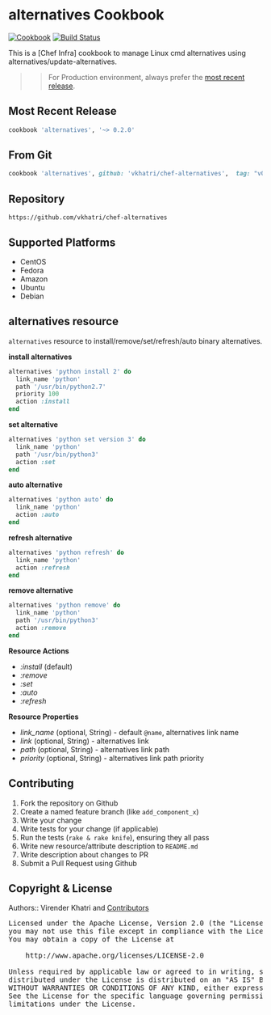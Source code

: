 # alternatives Cookbook

[![Cookbook](https://img.shields.io/github/tag/vkhatri/chef-alternatives.svg)](https://github.com/vkhatri/chef-alternatives) [![Build Status](https://travis-ci.org/vkhatri/chef-alternatives.svg?branch=master)](https://travis-ci.org/vkhatri/chef-alternatives)

This is a [Chef Infra] cookbook to manage Linux cmd alternatives using alternatives/update-alternatives.

>> For Production environment, always prefer the [most recent release](https://supermarket.chef.io/cookbooks/alternatives).

## Most Recent Release

```ruby
cookbook 'alternatives', '~> 0.2.0'
```

## From Git

```ruby
cookbook 'alternatives', github: 'vkhatri/chef-alternatives',  tag: "v0.2.0"
```

## Repository

```
https://github.com/vkhatri/chef-alternatives
```

## Supported Platforms

- CentOS
- Fedora
- Amazon
- Ubuntu
- Debian

## alternatives resource

`alternatives` resource to install/remove/set/refresh/auto binary alternatives.

**install alternatives**

```ruby
alternatives 'python install 2' do
  link_name 'python'
  path '/usr/bin/python2.7'
  priority 100
  action :install
end
```

**set alternative**

```ruby
alternatives 'python set version 3' do
  link_name 'python'
  path '/usr/bin/python3'
  action :set
end
```

**auto alternative**

```ruby
alternatives 'python auto' do
  link_name 'python'
  action :auto
end
```

**refresh alternative**

```ruby
alternatives 'python refresh' do
  link_name 'python'
  action :refresh
end
```

**remove alternative**

```ruby
alternatives 'python remove' do
  link_name 'python'
  path '/usr/bin/python3'
  action :remove
end
```

**Resource Actions**

- *:install* (default)
- *:remove*
- *:set*
- *:auto*
- *:refresh*

**Resource Properties**

- *link_name* (optional, String)  - default `@name`, alternatives link name
- *link* (optional, String)  - alternatives link
- *path* (optional, String)  - alternatives link path
- *priority* (optional, String)  - alternatives link path priority


## Contributing

1. Fork the repository on Github
2. Create a named feature branch (like `add_component_x`)
3. Write your change
4. Write tests for your change (if applicable)
5. Run the tests (`rake & rake knife`), ensuring they all pass
6. Write new resource/attribute description to `README.md`
7. Write description about changes to PR
8. Submit a Pull Request using Github


## Copyright & License

Authors:: Virender Khatri and [Contributors]

<pre>
Licensed under the Apache License, Version 2.0 (the "License");
you may not use this file except in compliance with the License.
You may obtain a copy of the License at

    http://www.apache.org/licenses/LICENSE-2.0

Unless required by applicable law or agreed to in writing, software
distributed under the License is distributed on an "AS IS" BASIS,
WITHOUT WARRANTIES OR CONDITIONS OF ANY KIND, either express or implied.
See the License for the specific language governing permissions and
limitations under the License.
</pre>


[Chef]: https://www.chef.io/
[Contributors]: https://github.com/vkhatri/chef-alternatives/graphs/contributors
